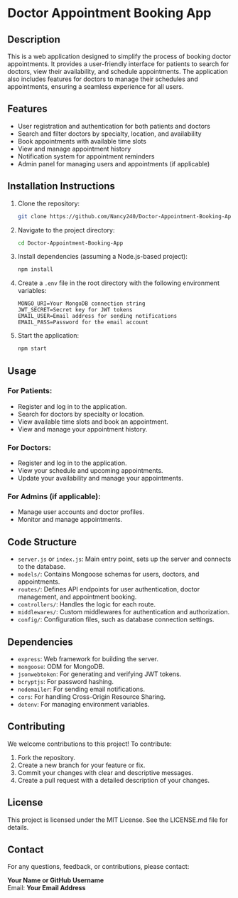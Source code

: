 # Doctor Appointment Booking App

## Description
This is a web application designed to simplify the process of booking doctor appointments. It provides a user-friendly interface for patients to search for doctors, view their availability, and schedule appointments. The application also includes features for doctors to manage their schedules and appointments, ensuring a seamless experience for all users.

## Features

- User registration and authentication for both patients and doctors
- Search and filter doctors by specialty, location, and availability
- Book appointments with available time slots
- View and manage appointment history
- Notification system for appointment reminders
- Admin panel for managing users and appointments (if applicable)

## Installation Instructions

1. Clone the repository:
    ```bash
    git clone https://github.com/Nancy240/Doctor-Appointment-Booking-App.git
    ```

2. Navigate to the project directory:
    ```bash
    cd Doctor-Appointment-Booking-App
    ```

3. Install dependencies (assuming a Node.js-based project):
    ```bash
    npm install
    ```

4. Create a `.env` file in the root directory with the following environment variables:
    ```
    MONGO_URI=Your MongoDB connection string
    JWT_SECRET=Secret key for JWT tokens
    EMAIL_USER=Email address for sending notifications
    EMAIL_PASS=Password for the email account
    ```

5. Start the application:
    ```bash
    npm start
    ```

## Usage

### For Patients:
- Register and log in to the application.
- Search for doctors by specialty or location.
- View available time slots and book an appointment.
- View and manage your appointment history.

### For Doctors:
- Register and log in to the application.
- View your schedule and upcoming appointments.
- Update your availability and manage your appointments.

### For Admins (if applicable):
- Manage user accounts and doctor profiles.
- Monitor and manage appointments.

## Code Structure

- `server.js` or `index.js`: Main entry point, sets up the server and connects to the database.
- `models/`: Contains Mongoose schemas for users, doctors, and appointments.
- `routes/`: Defines API endpoints for user authentication, doctor management, and appointment booking.
- `controllers/`: Handles the logic for each route.
- `middlewares/`: Custom middlewares for authentication and authorization.
- `config/`: Configuration files, such as database connection settings.

## Dependencies

- `express`: Web framework for building the server.
- `mongoose`: ODM for MongoDB.
- `jsonwebtoken`: For generating and verifying JWT tokens.
- `bcryptjs`: For password hashing.
- `nodemailer`: For sending email notifications.
- `cors`: For handling Cross-Origin Resource Sharing.
- `dotenv`: For managing environment variables.

## Contributing
We welcome contributions to this project! To contribute:

1. Fork the repository.
2. Create a new branch for your feature or fix.
3. Commit your changes with clear and descriptive messages.
4. Create a pull request with a detailed description of your changes.

## License
This project is licensed under the MIT License. See the LICENSE.md file for details.

## Contact
For any questions, feedback, or contributions, please contact:

**Your Name or GitHub Username**  
Email: **Your Email Address**
